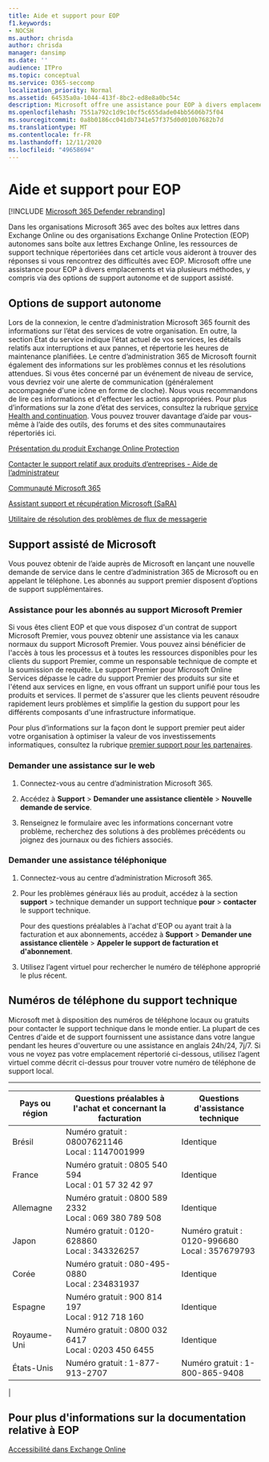 ```yaml
---
title: Aide et support pour EOP
f1.keywords:
- NOCSH
ms.author: chrisda
author: chrisda
manager: dansimp
ms.date: ''
audience: ITPro
ms.topic: conceptual
ms.service: O365-seccomp
localization_priority: Normal
ms.assetid: 64535a0a-1044-413f-8bc2-ed8e8a0bc54c
description: Microsoft offre une assistance pour EOP à divers emplacements et via plusieurs méthodes, y compris via des options de support autonome et de support assisté.
ms.openlocfilehash: 7551a792c1d9c10cf5c655dade04bb5606b75f04
ms.sourcegitcommit: 0a8b0186cc041db7341e57f375d0d010b7682b7d
ms.translationtype: MT
ms.contentlocale: fr-FR
ms.lasthandoff: 12/11/2020
ms.locfileid: "49658694"
---
```

# <a name="help-and-support-for-eop"></a>Aide et support pour EOP

[!INCLUDE [Microsoft 365 Defender rebranding](../includes/microsoft-defender-for-office.md)]


Dans les organisations Microsoft 365 avec des boîtes aux lettres dans Exchange Online ou des organisations Exchange Online Protection (EOP) autonomes sans boîte aux lettres Exchange Online, les ressources de support technique répertoriées dans cet article vous aideront à trouver des réponses si vous rencontrez des difficultés avec EOP. Microsoft offre une assistance pour EOP à divers emplacements et via plusieurs méthodes, y compris via des options de support autonome et de support assisté.

## <a name="self-support-options"></a>Options de support autonome

Lors de la connexion, le centre d’administration Microsoft 365 fournit des informations sur l’état des services de votre organisation. En outre, la section État du service indique l’état actuel de vos services, les détails relatifs aux interruptions et aux pannes, et répertorie les heures de maintenance planifiées. Le centre d’administration 365 de Microsoft fournit également des informations sur les problèmes connus et les résolutions attendues. Si vous êtes concerné par un événement de niveau de service, vous devriez voir une alerte de communication (généralement accompagnée d'une icône en forme de cloche). Nous vous recommandons de lire ces informations et d'effectuer les actions appropriées. Pour plus d’informations sur la zone d’état des services, consultez la rubrique [service Health and continuation](https://docs.microsoft.com/office365/servicedescriptions/office-365-platform-service-description/service-health-and-continuity). Vous pouvez trouver davantage d’aide par vous-même à l’aide des outils, des forums et des sites communautaires répertoriés ici.

[Présentation du produit Exchange Online Protection](https://products.office.com/exchange/exchange-email-security-spam-protection)

[Contacter le support relatif aux produits d’entreprises - Aide de l’administrateur](https://docs.microsoft.com/microsoft-365/admin/contact-support-for-business-products)

[Communauté Microsoft 365](https://techcommunity.microsoft.com/t5/Office-365/ct-p/Office365)

[Assistant support et récupération Microsoft (SaRA)](https://support.microsoft.com/office/e90bb691-c2a7-4697-a94f-88836856c72f)

[Utilitaire de résolution des problèmes de flux de messagerie](https://aka.ms/FixEmail)

## <a name="assisted-support-from-microsoft"></a>Support assisté de Microsoft

Vous pouvez obtenir de l’aide auprès de Microsoft en lançant une nouvelle demande de service dans le centre d’administration 365 de Microsoft ou en appelant le téléphone. Les abonnés au support premier disposent d’options de support supplémentaires.

### <a name="support-for-microsoft-premier-support-subscribers"></a>Assistance pour les abonnés au support Microsoft Premier

Si vous êtes client EOP et que vous disposez d'un contrat de support Microsoft Premier, vous pouvez obtenir une assistance via les canaux normaux du support Microsoft Premier. Vous pouvez ainsi bénéficier de l'accès à tous les processus et à toutes les ressources disponibles pour les clients du support Premier, comme un responsable technique de compte et la soumission de requête. Le support Premier pour Microsoft Online Services dépasse le cadre du support Premier des produits sur site et l'étend aux services en ligne, en vous offrant un support unifié pour tous les produits et services. Il permet de s'assurer que les clients peuvent résoudre rapidement leurs problèmes et simplifie la gestion du support pour les différents composants d'une infrastructure informatique.

Pour plus d’informations sur la façon dont le support premier peut aider votre organisation à optimiser la valeur de vos investissements informatiques, consultez la rubrique [premier support pour les partenaires](https://partner.microsoft.com/support/microsoft-services-premier-support).

### <a name="ask-for-help-on-the-web"></a>Demander une assistance sur le web

1. Connectez-vous au centre d’administration Microsoft 365.

2. Accédez à **Support** \> **Demander une assistance clientèle** \> **Nouvelle demande de service**.

3. Renseignez le formulaire avec les informations concernant votre problème, recherchez des solutions à des problèmes précédents ou joignez des journaux ou des fichiers associés.

### <a name="ask-for-help-on-the-telephone"></a>Demander une assistance téléphonique

1. Connectez-vous au centre d’administration Microsoft 365.

2. Pour les problèmes généraux liés au produit, accédez à la section **support** \> technique demander un support technique **pour** \> **contacter** le support technique.

   Pour des questions préalables à l'achat d'EOP ou ayant trait à la facturation et aux abonnements, accédez à **Support** \> **Demander une assistance clientèle** \> **Appeler le support de facturation et d'abonnement**.

3. Utilisez l’agent virtuel pour rechercher le numéro de téléphone approprié le plus récent.

## <a name="support-telephone-numbers"></a>Numéros de téléphone du support technique

Microsoft met à disposition des numéros de téléphone locaux ou gratuits pour contacter le support technique dans le monde entier. La plupart de ces Centres d'aide et de support fournissent une assistance dans votre langue pendant les heures d'ouverture ou une assistance en anglais 24h/24, 7j/7. Si vous ne voyez pas votre emplacement répertorié ci-dessous, utilisez l’agent virtuel comme décrit ci-dessus pour trouver votre numéro de téléphone de support local.

****

|Pays ou région|Questions préalables à l'achat et concernant la facturation|Questions d'assistance technique|
|---|---|---|
|Brésil|Numéro gratuit : 08007621146 <br> Local : 1147001999|Identique|
|France|Numéro gratuit : 0805 540 594 <br> Local : 01 57 32 42 97|Identique|
|Allemagne|Numéro gratuit : 0800 589 2332 <br>  Local : 069 380 789 508|Identique|
|Japon|Numéro gratuit : 0120-628860 <br> Local : 343326257|Numéro gratuit : 0120-996680 <br> Local : 357679793|
|Corée|Numéro gratuit : 080-495-0880 <br> Local : 234831937|Identique|
|Espagne|Numéro gratuit : 900 814 197 <br> Local : 912 718 160|Identique|
|Royaume-Uni|Numéro gratuit : 0800 032 6417 <br> Local : 0203 450 6455|Identique|
|États-Unis|Numéro gratuit : 1-877-913-2707|Numéro gratuit : 1-800-865-9408|
|

## <a name="for-more-information-about-eop-documentation"></a>Pour plus d'informations sur la documentation relative à EOP

[Accessibilité dans Exchange Online](https://docs.microsoft.com/Exchange/accessibility/accessibility)
